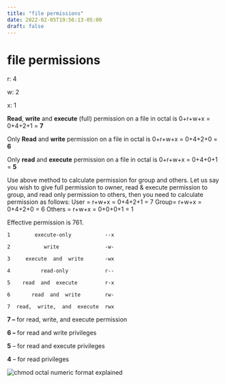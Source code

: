 ```yaml
---
title: "file permissions"
date: 2022-02-05T19:56:13-05:00
draft: false
---
```

# file permissions

r: 4

w: 2

x: 1

**Read**,  **write** and **execute** (full) permission on a file in octal is 0+r+w+x =  0+4+2+1 = **7**

Only **Read** and **write** permission on a file in octal is 0+r+w+x = 0+4+2+0  = **6**

Only **read** and **execute** permission on a file in octal is 0+r+w+x =  0+4+0+1 = **5**

Use above method to calculate permission for group and others. Let us  say you wish to give full permission to owner, read & execute  permission to group, and read only permission to others, then you need  to calculate permission as follows: User = r+w+x = 0+4+2+1 = 7 Group=  r+w+x = 0+4+2+0 = 6 Others = r+w+x = 0+0+0+1 = 1

Effective permission is 761.

```
1        execute-only           --x
```

```
2           write               -w-
```

```
3     execute  and  write       -wx
```

```
4          read-only            r--
```

```
5    read  and  execute         r-x
```

```
6       read  and  write        rw-
```

```
7  read,  write,  and  execute  rwx
```







**7 –** for read, write, and execute permission

**6 –** for read and write privileges

**5** – for read and execute privileges

**4** – for read privileges



![chmod octal numeric format explained](https://phoenixnap.com/kb/wp-content/uploads/2021/04/chmod-octal-format-explained.jpg)











